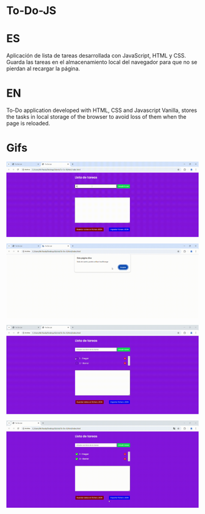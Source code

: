 # To-Do-JS
# ES
Aplicación de lista de tareas desarrollada con JavaScript, HTML y CSS. Guarda las tareas en el almacenamiento local del navegador para que no se pierdan al recargar la página.

# EN
To-Do application developed with HTML, CSS and Javascript Vanilla, stores the tasks in local storage of the browser to avoid loss of them when the page is reloaded. 

# Gifs
![Creación de una tarea y marcando y desmarcando la tarea como hecha](https://github.com/alvarogarcia1994/To-Do-JS/blob/main/gifs/Create_tasks_and_marking_as_done_or_undone.gif)
 
![Uso del API LocalStorage y eliminación de las tareas](https://github.com/alvarogarcia1994/To-Do-JS/blob/main/gifs/LocalStorage+Deletion_of_Tasks.gif)

![Guardado de las tareas en un fichero JSON](https://github.com/alvarogarcia1994/To-Do-JS/blob/main/gifs/SaveJSON.gif)
  
![Importación de las tareas en un fichero JSON](https://github.com/alvarogarcia1994/To-Do-JS/blob/main/gifs/ImportJSON.gif)
